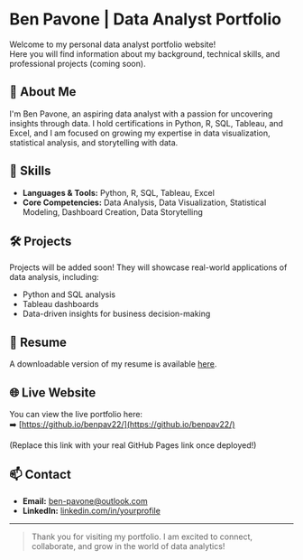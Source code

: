 # Ben Pavone | Data Analyst Portfolio

Welcome to my personal data analyst portfolio website!  
Here you will find information about my background, technical skills, and professional projects (coming soon).

## 🌟 About Me
I'm Ben Pavone, an aspiring data analyst with a passion for uncovering insights through data. I hold certifications in Python, R, SQL, Tableau, and Excel, and I am focused on growing my expertise in data visualization, statistical analysis, and storytelling with data.

## 💼 Skills
- **Languages & Tools:** Python, R, SQL, Tableau, Excel
- **Core Competencies:** Data Analysis, Data Visualization, Statistical Modeling, Dashboard Creation, Data Storytelling

## 🛠 Projects
Projects will be added soon! They will showcase real-world applications of data analysis, including:
- Python and SQL analysis
- Tableau dashboards
- Data-driven insights for business decision-making

## 📄 Resume
A downloadable version of my resume is available [here](https://docs.google.com/document/d/1rGfwyLRJoeazdRVkhKXLuuTQrMBSpncgLRwBF9KmmYM/edit?usp=sharing).

## 🌐 Live Website
You can view the live portfolio here:  
➡️ [https://github.io/benpav22/](https://github.io/benpav22/)

(Replace this link with your real GitHub Pages link once deployed!)

## 📫 Contact
- **Email:** ben-pavone@outlook.com
- **LinkedIn:** [linkedin.com/in/yourprofile](https://www.linkedin.com/in/ben-pavone)

---

> Thank you for visiting my portfolio. I am excited to connect, collaborate, and grow in the world of data analytics!
